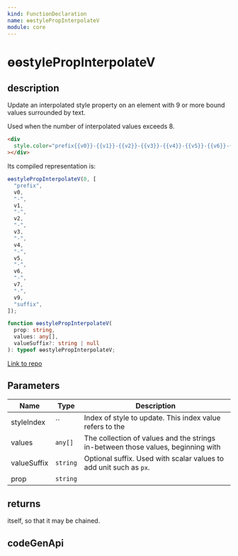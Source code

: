 ```yaml
---
kind: FunctionDeclaration
name: ɵɵstylePropInterpolateV
module: core
---
```


# ɵɵstylePropInterpolateV

## description

Update an interpolated style property on an element with 9 or more bound values surrounded by
text.

Used when the number of interpolated values exceeds 8.

```html
<div
  style.color="prefix{{v0}}-{{v1}}-{{v2}}-{{v3}}-{{v4}}-{{v5}}-{{v6}}-{{v7}}-{{v8}}-{{v9}}suffix"
></div>
```

Its compiled representation is:

```ts
ɵɵstylePropInterpolateV(0, [
  "prefix",
  v0,
  "-",
  v1,
  "-",
  v2,
  "-",
  v3,
  "-",
  v4,
  "-",
  v5,
  "-",
  v6,
  "-",
  v7,
  "-",
  v9,
  "suffix",
]);
```

```ts
function ɵɵstylePropInterpolateV(
  prop: string,
  values: any[],
  valueSuffix?: string | null
): typeof ɵɵstylePropInterpolateV;
```

[Link to repo](https://github.com/timdeschryver/angular/blob/master/packages/core/src/render3/instructions/style_prop_interpolation.ts#L390-L396)

## Parameters

| Name        | Type     | Description                                                                      |
| ----------- | -------- | -------------------------------------------------------------------------------- |
| styleIndex  | ``       | Index of style to update. This index value refers to the                         |
| values      | `any[]`  | The collection of values and the strings in-between those values, beginning with |
| valueSuffix | `string` | Optional suffix. Used with scalar values to add unit such as `px`.               |
| prop        | `string` |                                                                                  |

## returns

itself, so that it may be chained.

## codeGenApi
